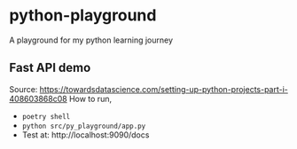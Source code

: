 # python-playground
A playground for my python learning journey


## Fast API demo
Source: https://towardsdatascience.com/setting-up-python-projects-part-i-408603868c08
How to run,
  - `poetry shell`
  - `python src/py_playground/app.py`
  - Test at: http://localhost:9090/docs



